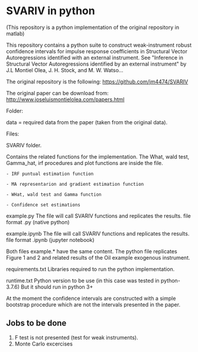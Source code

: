 # SVARIV in python 

(This repository is a python implementation of the original repository in matlab)

This repository contains a python suite to construct weak-instrument robust confidence intervals for impulse response coefficients in Structural Vector Autoregressions identified with an external instrument. See "Inference in Structural Vector Autoregressions identified by an external instrument" by J.L Montiel Olea, J. H. Stock, and M. W. Watso…

The original repository is the following: https://github.com/jm4474/SVARIV

The original paper can be download from: http://www.joseluismontielolea.com/papers.html 

Folder:

data = required data from the paper (taken from the original data).  

Files:

SVARIV folder.

Contains the related functions for the implementation. The What, wald test, Gamma_hat, irf procedures and plot functions are inside the file.
	
	- IRF puntual estimation function

	- MA representarion and gradient estimation function

	- WHat, wald test and Gamma function

	- Confidence set estimations 


example.py
The file will call SVARIV functions and replicates the results. file format .py (native python)

example.ipynb
The file will call SVARIV functions and replicates the results. file format .ipynb (jupyter notebook)

Both files example.* have the same content. The python file replicates Figure 1 and 2 and related results of the Oil 
example exogenous instrument.

requirements.txt
Libraries required to run the python implementation.

runtime.txt
Python version to be use (in this case was tested in python-3.7.6)
But it should run in python 3+

At the moment the confidence intervals are constructed with a simple bootstrap procedure which are not the intervals presented
in the paper.

## Jobs to be done

1. F test is not presented (test for weak instruments). 
2. Monte Carlo excercises














